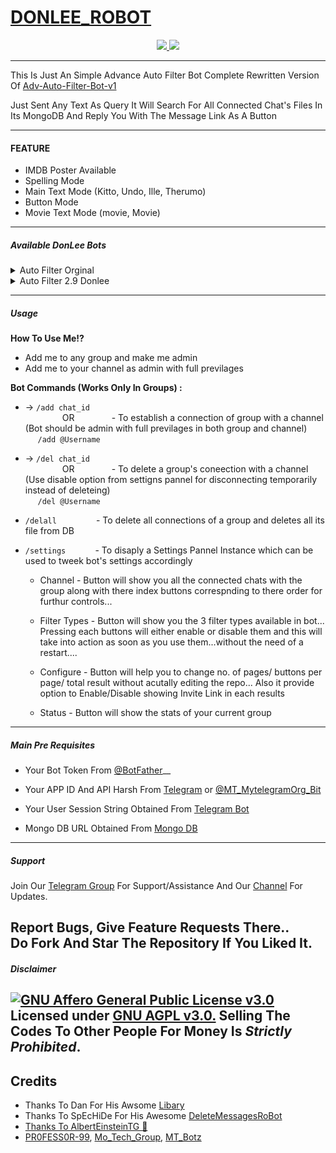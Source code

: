 # [DONLEE_ROBOT](https://telegram.dog/Donlee_Robot)

<p align="center">
  <a href="https://github.com/PR0FESS0R-99/DonLee-Robot-V1/stargazers">
    <img src="https://img.shields.io/github/stars/PR0FESS0R-99/DonLee-Robot-V1?style=social">

  </a>
  
  <a href="https://github.com/PR0FESS0R-99/DonLee-Robot-V1/fork">
    <img src="https://img.shields.io/github/forks/PR0FESS0R-99/DonLee-Robot-V1?label=Fork&style=social">

  </a>  
</p>

--------

This Is Just An Simple Advance Auto Filter Bot Complete Rewritten Version Of [Adv-Auto-Filter-Bot-v1](https://github.com/CrazyBotsz/Adv-Auto-Filter-Bot)

Just Sent Any Text As Query It Will Search For All Connected Chat's Files In Its MongoDB And Reply You With The Message Link As A Button

------

#### FEATURE

* IMDB Poster Available
* Spelling Mode
* Main Text Mode (Kitto, Undo, Ille, Therumo)
* Button Mode
* Movie Text Mode (movie, Movie)

--------
##### Available DonLee Bots

<details><summary>Auto Filter Orginal</summary>
<p>
<br>

### Notice
* This [Deploy button](https://heroku.com/deploy?template=https://github.com/PR0FESS0R-99/DonLee-Robot-V1/tree/main) is the original
* Click [Deploy Video](https://youtu.be/uAHl5jvnrhk) to watch the video

#### Deploy Video
<a href="https://youtu.be/uAHl5jvnrhk"><img src="https://img.shields.io/badge/Deploy%20Video-blue.svg?logo=Youtube"></a>
<a href="https://youtu.be/uAHl5jvnrhk"><img src="https://img.shields.io/youtube/views/uAHl5jvnrhk?style=social">

#### Deploy To Heroku
<a href="https://heroku.com/deploy?template=https://github.com/PR0FESS0R-99/DonLee-Robot-V1/tree/main"><img src="https://i.ibb.co/tsq26Pz/PR0-FESS0-R-99.gif" alt="PR0FESS0R-99" border="0" height="125" width="200" align="center" /></a>
</p>
</details>

<details><summary>Auto Filter 2.9 Donlee</summary>
<p>
<br>

### Notice
* This [Deploy button](https://heroku.com/deploy?template=https://github.com/PR0FESS0R-99/DonLee-Robot-V1/tree/MoTech) is the original
* Click [Deploy Video](https://youtu.be/lI71HsWzTKE) to watch the video

#### Deploy Video
<a href="https://youtu.be/lI71HsWzTKE"><img src="https://img.shields.io/badge/Deploy%20Video-blue.svg?logo=Youtube"></a>
<a href="https://youtu.be/lI71HsWzTKE"><img src="https://img.shields.io/youtube/views/lI71HsWzTKE?style=social">

#### Deploy To Heroku
<a href="https://heroku.com/deploy?template=https://github.com/saleenacp12/DonLee-Robot-V1"><img src="https://i.ibb.co/tsq26Pz/PR0-FESS0-R-99.gif" alt="PR0FESS0R-99" border="0" height="125" width="200" align="center" /></a>

</a>
</p>
</details>

----

##### Usage

**How To Use Me!?**

* Add me to any group and make me admin<br>
* Add me to your channel as admin with full previlages

**Bot Commands (Works Only In Groups) :**


  * -> `/add chat_id`<br>
     &nbsp;&nbsp;&nbsp;&nbsp;&nbsp;&nbsp;&nbsp;&nbsp;&nbsp;&nbsp;&nbsp;&nbsp;&nbsp;&nbsp;
OR
     &nbsp;&nbsp;&nbsp;&nbsp;&nbsp;&nbsp;&nbsp;&nbsp;&nbsp;&nbsp;&nbsp;&nbsp;&nbsp;&nbsp;- To establish a connection of group with a channel (Bot should be admin with full previlages in both group and channel)<br>
    &nbsp;&nbsp;&nbsp;&nbsp;&nbsp;`/add @Username`


  * -> `/del chat_id`<br>
     &nbsp;&nbsp;&nbsp;&nbsp;&nbsp;&nbsp;&nbsp;&nbsp;&nbsp;&nbsp;&nbsp;&nbsp;&nbsp;&nbsp;
OR 
    &nbsp;&nbsp;&nbsp;&nbsp;&nbsp;&nbsp;&nbsp;&nbsp;&nbsp;&nbsp;&nbsp;&nbsp;&nbsp;&nbsp;- To delete a group's coneection with a channel (Use disable option from settigns pannel for disconnecting temporarily instead of deleteing)<br>
    &nbsp;&nbsp;&nbsp;&nbsp; `/del @Username`


  * `/delall`&nbsp;&nbsp;&nbsp;&nbsp;&nbsp;&nbsp;&nbsp;&nbsp;&nbsp;&nbsp;&nbsp;&nbsp;&nbsp;&nbsp;&nbsp; - To delete all connections of a group and deletes all its file from DB
  
  * `/settings`&nbsp;&nbsp;&nbsp;&nbsp;&nbsp;&nbsp;&nbsp;&nbsp;&nbsp;&nbsp;&nbsp; -  To disaply a Settings Pannel Instance which can be used to tweek bot's settings accordingly

    * Channel - Button will show you all the connected chats with the group along with there index buttons correspnding to there order for furthur controls...

    * Filter Types - Button will show you the 3 filter types available in bot... Pressing each buttons will either enable or disable them and this will take into action as soon as you use them...without the need of a restart....

    * Configure - Button will help you to change no. of pages/ buttons per page/ total result without acutally editing the repo... Also it provide option to Enable/Disable  showing Invite Link in each results

    * Status - Button will show the stats of your current group

------------------
##### Main Pre Requisites

* Your Bot Token From [@BotFather](https://youtu.be/cB4UduCcNWs)__

* Your APP ID And API Harsh From [Telegram](https://youtu.be/5eEsvLAKVc0) or [@MT_MytelegramOrg_Bit](https://youtu.be/5eEsvLAKVc0)

* Your User Session String Obtained From [Telegram Bot](https://youtu.be/WUN_12-dYOM)

* Mongo DB URL Obtained From [Mongo DB](https://youtu.be/gBLTsH-IXr0)

----
##### Support   
Join Our [Telegram Group](https://www.telegram.dog/Mo_Tech_Group) For Support/Assistance And Our [Channel](https://www.telegram.dog/Mo_Tech_YT) For Updates.   
   
Report Bugs, Give Feature Requests There..   
Do Fork And Star The Repository If You Liked It.
----
##### Disclaimer
[![GNU Affero General Public License v3.0](https://www.gnu.org/graphics/agplv3-155x51.png)](https://www.gnu.org/licenses/agpl-3.0.en.html#header)    
Licensed under [GNU AGPL v3.0.](https://github.com/PR0FESS0R-99/DonLee_Robot/blob/main/LICENSE)
Selling The Codes To Other People For Money Is *Strictly Prohibited*.
----
## Credits

 - Thanks To Dan For His Awsome [Libary](https://github.com/pyrogram/pyrogram)
 - Thanks To SpEcHiDe For His Awesome [DeleteMessagesRoBot](https://github.com/SpEcHiDe/DeleteMessagesRoBot)
 - [Thanks To AlbertEinsteinTG 👀](https://github.com/AlbertEinsteinTG)
 - [PR0FESS0R-99](https://github.com/PR0FESS0R-99), [Mo_Tech_Group](https://telegram.dog/Mo_Tech_Group), [MT_Botz](https://telegram.dog/MT_Botz)
